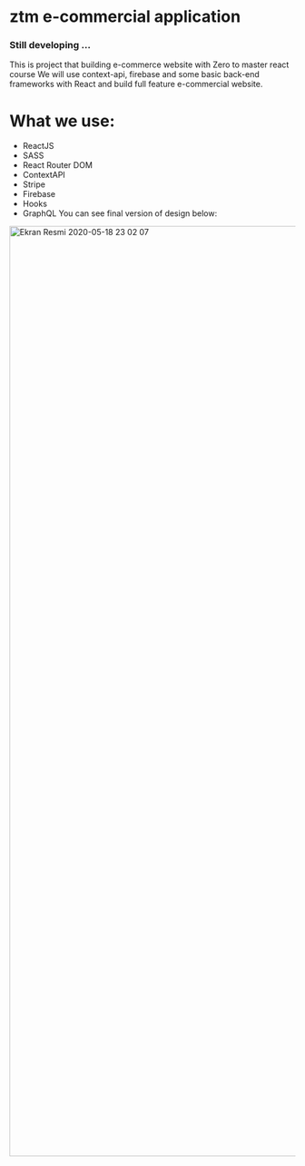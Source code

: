 # ztm e-commercial application
### Still developing ...

This is project that building e-commerce website with Zero to master react course
We will use context-api, firebase and some basic back-end frameworks with React and build full feature e-commercial website.



# What we use:
 - ReactJS
 - SASS
 - React Router DOM
 - ContextAPI
 - Stripe
 - Firebase
 - Hooks
 - GraphQL
You can see final version of design below: 

<img width="1639" alt="Ekran Resmi 2020-05-18 23 02 07" src="https://user-images.githubusercontent.com/57063965/82254836-444a9180-995c-11ea-8766-eb1218d6ddc0.png">

